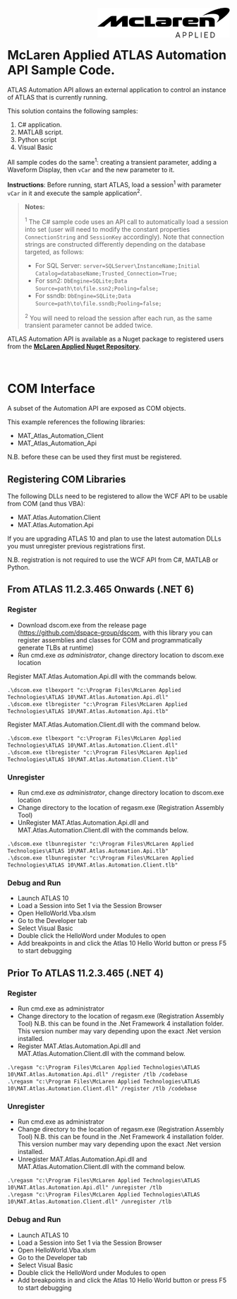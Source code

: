 <img src="/images/malogo.png" width="300" align="right" /><br><br><br>

# McLaren Applied **ATLAS Automation API Sample Code**.

ATLAS Automation API allows an external application to control an instance of ATLAS that is currently running.

This solution contains the following samples: 
1. C# application. 
2. MATLAB script.
3. Python script
4. Visual Basic

All sample codes do the same<sup>1</sup>: creating a transient parameter, adding a Waveform Display, then `vCar` and the new parameter to it. 

**Instructions**: Before running, start ATLAS, load a session<sup>1</sup> with parameter `vCar` in it and execute the sample application<sup>2</sup>. 

>**Notes:**
>
><sup>1</sup> The C\# sample code uses an API call to automatically load a session into set (user will need to modify the constant properties `ConnectionString` and `SessionKey` accordingly). Note that connection strings are constructed differently depending on the database targeted, as follows:
>  - For SQL Server: `server=SQLServer\InstanceName;Initial Catalog=databaseName;Trusted_Connection=True;`
>  - For ssn2: `DbEngine=SQLite;Data Source=path\to\file.ssn2;Pooling=false;`
>  - For ssndb: `DbEngine=SQLite;Data Source=path\to\file.ssndb;Pooling=false;`
> 
> <sup>2</sup> You will need to reload the session after each run, as the same transient parameter cannot be added twice. 

ATLAS Automation API is available as a Nuget package to registered users from the **[McLaren Applied Nuget Repository](https://github.com/mat-docs/packages)**.

<br>

# COM Interface

A subset of the Automation API are exposed as COM objects. 

This example references the following libraries:
- MAT_Atlas_Automation_Client
- MAT_Atlas_Automation_Api
  
N.B. before these can be used they first must be registered. 

## Registering COM Libraries

The following DLLs need to be registered to allow the WCF API to be usable from COM (and thus
VBA):
- MAT.Atlas.Automation.Client
- MAT.Atlas.Automation.Api

If you are upgrading ATLAS 10 and plan to use the latest automation DLLs you must unregister previous registrations first. 

N.B. registration is not required to use the WCF API from C#, MATLAB or Python.

## From ATLAS 11.2.3.465 Onwards (.NET 6)
### Register
- Download dscom.exe from the release page (https://github.com/dspace-group/dscom, with this library you can register assemblies and classes for COM and programmatically generate TLBs at runtime)
- Run cmd.exe *as administrator*, change directory location to  dscom.exe location

Register MAT.Atlas.Automation.Api.dll with the commands below.

```
.\dscom.exe tlbexport "c:\Program Files\McLaren Applied Technologies\ATLAS 10\MAT.Atlas.Automation.Api.dll"
.\dscom.exe tlbregister "c:\Program Files\McLaren Applied Technologies\ATLAS 10\MAT.Atlas.Automation.Api.tlb"
```

Register MAT.Atlas.Automation.Client.dll with the command below.

```
.\dscom.exe tlbexport "c:\Program Files\McLaren Applied Technologies\ATLAS 10\MAT.Atlas.Automation.Client.dll"
.\dscom.exe tlbregister "c:\Program Files\McLaren Applied Technologies\ATLAS 10\MAT.Atlas.Automation.Client.tlb"
```

### Unregister
- Run cmd.exe *as administrator*, change directory location to dscom.exe location
- Change directory to the location of regasm.exe (Registration Assembly Tool)
- UnRegister MAT.Atlas.Automation.Api.dll and MAT.Atlas.Automation.Client.dll with the commands below.

```
.\dscom.exe tlbunregister "c:\Program Files\McLaren Applied Technologies\ATLAS 10\MAT.Atlas.Automation.Api.tlb"
.\dscom.exe tlbunregister "c:\Program Files\McLaren Applied Technologies\ATLAS 10\MAT.Atlas.Automation.Client.tlb"
```
### Debug and Run
- Launch ATLAS 10
- Load a Session into Set 1 via the Session Browser
- Open HelloWorld.Vba.xlsm
- Go to the Developer tab
- Select Visual Basic
- Double click the HelloWord under Modules to open
- Add breakpoints in and click the Atlas 10 Hello World button or press F5 to start debugging

## Prior To ATLAS 11.2.3.465 (.NET 4)
### Register
- Run cmd.exe as administrator
- Change directory to the location of regasm.exe (Registration Assembly Tool)
N.B. this can be found in the .Net Framework 4 installation folder. This version number may
vary depending upon the exact .Net version installed.
- Register MAT.Atlas.Automation.Api.dll and MAT.Atlas.Automation.Client.dll with the command below.
```
.\regasm "c:\Program Files\McLaren Applied Technologies\ATLAS 10\MAT.Atlas.Automation.Api.dll" /register /tlb /codebase
.\regasm "c:\Program Files\McLaren Applied Technologies\ATLAS 10\MAT.Atlas.Automation.Client.dll" /register /tlb /codebase
```

### Unregister
- Run cmd.exe as administrator
- Change directory to the location of regasm.exe (Registration Assembly Tool)
N.B. this can be found in the .Net Framework 4 installation folder. This version number may
vary depending upon the exact .Net version installed.
- Unregister MAT.Atlas.Automation.Api.dll and MAT.Atlas.Automation.Client.dll with the command below.
```
.\regasm "c:\Program Files\McLaren Applied Technologies\ATLAS 10\MAT.Atlas.Automation.Api.dll" /unregister /tlb
.\regasm "c:\Program Files\McLaren Applied Technologies\ATLAS 10\MAT.Atlas.Automation.Client.dll" /unregister /tlb
```

### Debug and Run
- Launch ATLAS 10
- Load a Session into Set 1 via the Session Browser
- Open HelloWorld.Vba.xlsm
- Go to the Developer tab
- Select Visual Basic
- Double click the HelloWord under Modules to open
- Add breakpoints in and click the Atlas 10 Hello World button or press F5 to start debugging
